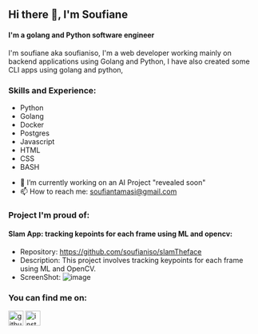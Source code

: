 ## Hi there 👋, I'm Soufiane
#### I'm a golang and Python software engineer 
I'm soufiane aka soufianiso, I'm a web developer working mainly on backend applications using Golang and Python, I have also created some CLI apps using golang and python, 


### Skills and Experience:
  * Python
  * Golang
  * Docker
  * Postgres
  * Javascript
  * HTML
  * CSS
  * BASH
- 🔭 I’m currently working on an AI Project "revealed soon"  
- 📫 How to reach me: soufiantamasi@gmail.com 

### Project I'm proud of:

   #### Slam App: tracking kepoints for each frame using ML and opencv:
   * Repository: https://github.com/soufianiso/slamTheface
   * Description: This project involves tracking keypoints for each frame using ML and OpenCV.
   * ScreenShot:
   ![image](https://github.com/soufianiso/soufianiso/assets/21336739/4ec4ec0c-5e67-4ffb-a2d5-f52f645d30a0)


### You can find me on:
   [<img src='https://cdn.jsdelivr.net/npm/simple-icons@3.0.1/icons/github.svg' alt='github' height='30'>](https://github.com/soufianiso)  [<img src='https://cdn.jsdelivr.net/npm/simple-icons@3.0.1/icons/instagram.svg' alt='instagram' height='30'>](https://www.instagram.com/soufianeait_/)  
